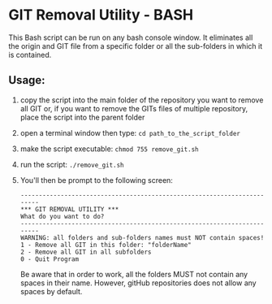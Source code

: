 # GIT Removal Utility - BASH

This Bash script can be run on any bash console window.
It eliminates all the origin and GIT file from a specific folder or all the sub-folders in which it is contained.

## Usage:

1. copy the script into the main folder of the repository you want to remove all GIT or, if you want to remove the GITs files of multiple repository, place the script into the parent folder

2. open a terminal window then type: `cd path_to_the_script_folder`

3. make the script executable: `chmod 755 remove_git.sh`

4. run the script: `./remove_git.sh`

5. You'll then be prompt to the following screen:

    ```
    ------------------------------------------------------------------------
    *** GIT REMOVAL UTILITY ***
    What do you want to do?
    ------------------------------------------------------------------------
    WARNING: all folders and sub-folders names must NOT contain spaces!
    1 - Remove all GIT in this folder: "folderName"
    2 - Remove all GIT in all subfolders
    0 - Quit Program
    
    ```
    Be aware that in order to work, all the folders MUST not contain any spaces in their name. However, gitHub repositories does not allow any spaces by default.
